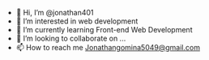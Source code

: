 - 👋 Hi, I’m @jonathan401
- 👀 I’m interested in web development
- 🌱 I’m currently learning Front-end Web Development
- 💞️ I’m looking to collaborate on ...
- 📫 How to reach me Jonathangomina5049@gmail.com

<!---
jonathan401/jonathan401 is a ✨ special ✨ repository because its `README.md` (this file) appears on your GitHub profile.
You can click the Preview link to take a look at your changes.
--->
